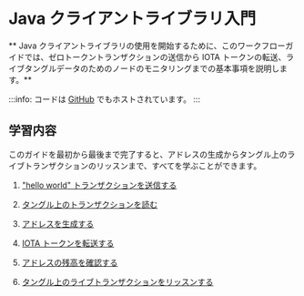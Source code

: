 # Java クライアントライブラリ入門
<!-- # Get started with the Java client library -->

** Java クライアントライブラリの使用を開始するために、このワークフローガイドでは、ゼロトークントランザクションの送信から IOTA トークンの転送、ライブタングルデータのためのノードのモニタリングまでの基本事項を説明します。**
<!-- **To help you get started with the Java client library, this workflow guide walks you through the essentials from sending a zero-value transaction to transferring IOTA tokens and monitoring a node for live Tangle data.** -->

:::info:
コードは [GitHub](https://github.com/JakeSCahill/java-iota-workshop) でもホストされています。
:::
<!-- :::info: -->
<!-- The code is also hosted on [GitHub](https://github.com/JakeSCahill/java-iota-workshop). -->
<!-- ::: -->

## 学習内容
<!-- ## What you will learn -->

このガイドを最初から最後まで完了すると、アドレスの生成からタングル上のライブトランザクションのリッスンまで、すべてを学ぶことができます。
<!-- If you complete this guide from beginning to end, you'll learn everything from generating addresses to listening for live transaction on the Tangle. -->

1. ["hello world" トランザクションを送信する](../java/send-your-first-bundle.md)
<!-- 1. [Send a "hello world" transaction](../java/send-your-first-bundle.md) -->

2. [タングル上のトランザクションを読む](../java/read-transactions.md)
<!-- 2. [Read transactions on the Tangle](../java/read-transactions.md) -->

3. [アドレスを生成する](../java/generate-an-address.md)
<!-- 3. [Generate an address](../java/generate-an-address.md) -->

4. [IOTA トークンを転送する](../java/transfer-iota-tokens.md)
<!-- 4. [Transfer IOTA tokens](../java/transfer-iota-tokens.md) -->

5. [アドレスの残高を確認する](../java/check-balance.md)
<!-- 5. [Check the balance of an address](../java/check-balance.md) -->

6. [タングル上のライブトランザクションをリッスンする](../java/listen-for-transactions.md)
<!-- 6. [Listen for live transactions on the Tangle](../java/listen-for-transactions.md) -->
